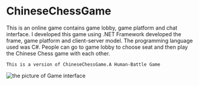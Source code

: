 # ChineseChessGame
This is an online game contains game lobby, game platform and chat interface. I developed this game using .NET Framework developed the frame, game platform and client-server model. The programming language used was C#. People can go to game lobby to choose seat and then play the Chinese Chess game with each other.

	This is a version of ChineseChessGame.A Human-Battle Game
![the picture of Game interface](pic)
